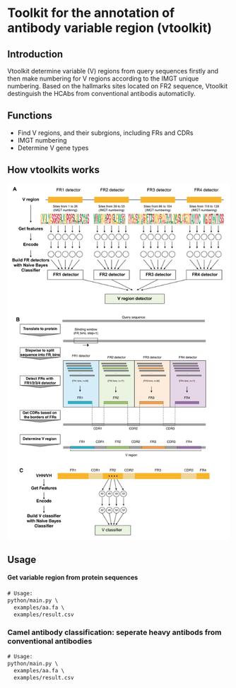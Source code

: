 
# Toolkit for the annotation of antibody variable region (vtoolkit)

## Introduction

Vtoolkit determine variable (V) regions from query sequences firstly and then make numbering for V regions according to the IMGT unique numbering.  Based on the hallmarks sites located on FR2 sequence, Vtoolkit destinguish the HCAbs from conventional antibodis automaticlly.


## Functions

- Find V regions, and their subrgions, including FRs and CDRs
- IMGT numbering
- Determine V gene types



## How vtoolkits works

![figure1](figures/figure1.png)


## Usage

#### Get variable region from protein sequences

```shell
# Usage: 
python/main.py \
  examples/aa.fa \
  examples/result.csv 

```

### Camel antibody classification: seperate heavy antibods from conventional antibodies

```shell
# Usage: 
python/main.py \
  examples/aa.fa \
  examples/result.csv 
```
